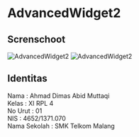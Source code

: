 # AdvancedWidget2
## Screnschoot
![AdvancedWidget2](http://s17.postimg.org/5bzudz9wf/advancedwidget2.png)
![AdvancedWidget2](http://s3.postimg.org/69m9c8hlv/advancedwidget2_2.png)

## Identitas
Nama : Ahmad Dimas Abid Muttaqi <br>
Kelas : XI RPL 4 <br>
No Urut : 01 <br>
NIS : 4652/1371.070 <br>
Nama Sekolah : SMK Telkom Malang <br>
